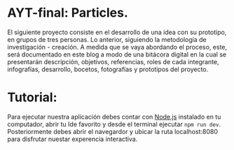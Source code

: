 # AYT-final: Particles.
 
El siguiente proyecto consiste en el desarrollo de una idea con su prototipo, en grupos de tres personas. Lo anterior, siguiendo la metodología de investigación - creación.  A medida que se vaya abordando el proceso, este, será documentado en este blog a modo de una bitácora digital en la cual se presentarán descripción, objetivos, referencias, roles de cada integrante, infografías, desarrollo, bocetos, fotografías y prototipos del proyecto.

# Tutorial:

Para ejecutar nuestra aplicación debes contar con [Node.js] instalado en tu computador, abrir tu Ide favorito y desde el terminal ejecutar 
`npm run dev`.
Posteriormente debes abrir el navegardor y ubicar la ruta localhost:8080 para disfrutar nuestar experencia interactiva.

[Node.js]: https://nodejs.org/es/

[localhost:8080]: localhost:8080
